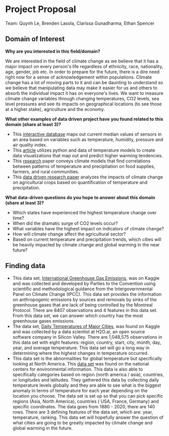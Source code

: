 # Project Proposal
Team: Quynh Le, Brenden Lasola, Clarissa Gunadharma, Ethan Spencer

## Domain of Interest
**Why are you interested in this field/domain?**

We are interested in the field of climate change as we believe that it has a major impact on every person's life regardless of ethnicity, race, nationality, age, gender, job etc. In order to prepare for the future, there is a dire need right now for a sense of acknowledgement within populations. Climate change has a lot of moving parts to it and can be daunting to understand so we believe that manipulating data may make it easier for us and others to absorb the individual impact it has on everyone's lives. We want to measure climate change variables through changing temperatures, CO2 levels, sea level pressures and see its impacts on geographical locations (to see those at a higher stake), agriculture and the economy.

**What other examples of data driven project have you found related to this domain (share at least 3)?**
- This [interactive database](https://airsofia.info/) maps out current median values of sensors in an area based on variables such as temperature, humidity, pressure and air quality index.
- This [article](https://zach-alexander.com/climate-change) utilizes python and data of temperature models to create data visualizations that map out and predict higher warming tendencies.
- This [research](https://www.ers.usda.gov/webdocs/publications/93547/err-266.pdf?v=1221) paper conveys climate models that find correlations between patterns of temperature and precipitation on food supplies, farmers, and rural communities.
- This [data driven research paper](https://www.ers.usda.gov/webdocs/publications/44987/28911_err136.pdf?v=9052.4) analyzes the impacts of climate change on agricultural crops based on quantification of temperature and precipitation.

**What data-driven questions do you hope to answer about this domain (share at least 3)?**
- Which states have experienced the highest temperature change over time?
- When did the dramatic surge of CO2 levels occur?
- What variables have the highest impact on indicators of climate change?
- How will climate change affect the agricultural sector?
- Based on current temperature and precipitation trends, which cities will be heavily impacted by climate change and global warming in the near future?

## Finding data
- This data set, [International Greenhouse Gas Emissions](https://www.kaggle.com/unitednations/international-greenhouse-gas-emissions?select=greenhouse_gas_inventory_data_data.csv), was on Kaggle and was collected and developed by Parties to the Convention using scientific and methodological guidance from the Intergovernmental Panel on Climate Change (IPCC). This data set provides the information on anthropogenic emissions by sources and removals by sinks of the greenhouse gases that are lack of being controlled by the Montreal Protocol. There are 8407 observations and 4 features in this data set. From this data set, we can answer which country has the most greenhouse gases emissions.  
- The data set, [Daily Temperatures of Major Cities](https://www.kaggle.com/sudalairajkumar/daily-temperature-of-major-cities), was found on Kaggle and was collected by a data scientist at H2O.ai, an open source software company in Silicon Valley.  There are 1,048,575 observations in this data set with eight features: region, country, start, city, month, day, year, and average temperature. This data set will go a long way in determining where the  highest changes in temperature occurred.
- This data set is the abnormalities for global temperature but specifically looking at North America. This [data set](https://www.ncdc.noaa.gov/cag/global/time-series) was found on the national centers for environmental information.  This data is also able to specifically categories based on region (north america / asia), countries, or longitudes and latitudes. They gathered this data by collecting daily temperature levels globally and they are able to see what is the biggest anomaly in terms of temperature for each year depending on the location you choose. The data set is set up so that you can pick specific regions (Asia, North America), countries ( USA, France, Germany) and specific coordinates. The data goes from 1880 - 2020, there are 140 rows. There are 3 defining features of the data set, which are: year, temperature, ranking. This data set will hopefully answer the question of  what cities are going to be greatly impacted by climate change and global warming in the future.

